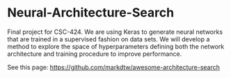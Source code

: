 # Neural-Architecture-Search
Final project for CSC-424. We are using Keras to generate neural networks that are trained in a supervised fashion on data sets. We will develop a method to explore the space of hyperparameters defining both the network architecture and training procedure to improve performance.


See this page: https://github.com/markdtw/awesome-architecture-search

